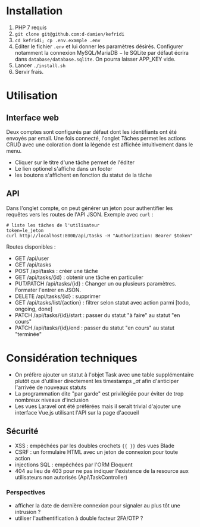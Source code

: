 # Installation
1. PHP 7 requis
1. `git clone git@github.com:d-damien/kefridi`
1. `cd kefridi; cp .env.example .env`
1. Éditer le fichier `.env` et lui donner les paramètres désirés.
Configurer notamment la connexion MySQL/MariaDB − le SQLite par défaut écrira dans `database/database.sqlite`.
On pourra laisser APP_KEY vide.
1. Lancer `./install.sh`
1. Servir frais.

# Utilisation
## Interface web
Deux comptes sont configurés par défaut dont les identifiants ont été envoyés par email.
Une fois connecté, l'onglet Tâches permet les actions CRUD avec une coloration dont la légende est affichée intuitivement dans le menu.
- Cliquer sur le titre d'une tâche permet de l'éditer
- Le lien optionel s'affiche dans un footer
- les boutons s'affichent en fonction du statut de la tâche

## API
Dans l'onglet compte, on peut générer un jeton pour authentifier les requêtes vers les routes de l'API JSON.
Exemple avec `curl` :
```
# liste les tâches de l'utilisateur
token=le_jeton
curl http://localhost:8000/api/tasks -H "Authorization: Bearer $token"
```

Routes disponibles :
- GET /api/user
- GET /api/tasks
- POST /api/tasks : créer une tâche
- GET /api/tasks/{id} : obtenir une tâche en particulier
- PUT/PATCH /api/tasks/{id} : Changer un ou plusieurs paramètres. Formater l'entrer en JSON.
- DELETE /api/tasks/{id} : supprimer
- GET /api/tasks/list/{action} : filtrer selon statut avec action parmi [todo, ongoing, done]
- PATCH /api/tasks/{id}/start : passer du statut "à faire" au statut "en cours"
- PATCH /api/tasks/{id}/end : passer du statut "en cours" au statut "terminée"

# Considération techniques
- On préfère ajouter un statut à l'objet Task avec une table supplémentaire
plutôt que d'utiliser directement les timestamps *_at* afin d'anticiper l'arrivée de nouveaux statuts
- La programmation dite "par garde" est privilégiée pour éviter de trop nombreux niveaux d'inclusion
- Les vues Laravel ont été préférées mais il serait trivial d'ajouter une interface Vue.js utilisant l'API sur la page d'accueil

## Sécurité
- XSS : empêchées par les doubles crochets `{{ }}` des vues Blade
- CSRF : un formulaire HTML avec un jeton de connexion pour toute action
- injections SQL : empêchées par l'ORM Eloquent
- 404 au lieu de 403 pour ne pas indiquer l'existence de la resource
aux utilisateurs non autorisés (Api\TaskController)

### Perspectives
- afficher la date de dernière connexion pour signaler au plus tôt une intrusion ?
- utiliser l'authentification à double facteur 2FA/OTP ?

